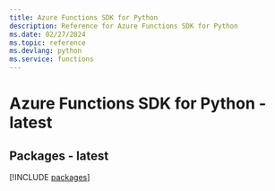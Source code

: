 ```yaml
---
title: Azure Functions SDK for Python
description: Reference for Azure Functions SDK for Python
ms.date: 02/27/2024
ms.topic: reference
ms.devlang: python
ms.service: functions
---
```

# Azure Functions SDK for Python - latest
## Packages - latest
[!INCLUDE [packages](functions-index.md)]